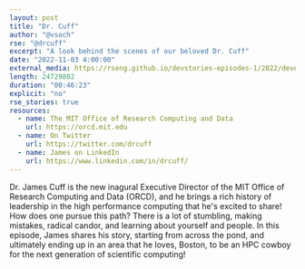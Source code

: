 ```yaml
---
layout: post
title: "Dr. Cuff"
author: "@vsoch"
rse: "@drcuff"
excerpt: "A look behind the scenes of our beloved Dr. Cuff"
date: "2022-11-03 4:00:00"
external_media: https://rseng.github.io/devstories-episodes-1/2022/developer-stories-james-cuff-episode-78.mp3
length: 24729802
duration: "00:46:23"
explicit: "no"
rse_stories: true
resources:
  - name: The MIT Office of Research Computing and Data
    url: https://orcd.mit.edu
  - name: On Twitter
    url: https://twitter.com/drcuff
  - name: James on LinkedIn
    url: https://www.linkedin.com/in/drcuff/
--- 
```


Dr. James Cuff is the new inagural Executive Director of the MIT Office of Research Computing and Data (ORCD),
and he brings a rich history of leadership in the high performance computing that he's excited to share!
How does one pursue this path? There is a lot of stumbling, making mistakes, radical candor, and learning about yourself
and people. In this episode, James shares his story, starting from across the pond, and ultimately ending up in an area that
he loves, Boston, to be an HPC cowboy for the next generation of scientific computing!
